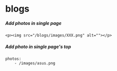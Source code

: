 # blogs

##### Add photos in single page
`<p><img src="/blogs/images/XXX.png" alt=""></p>`

##### Add photo in single page's top
```
photos:
	- /images/asus.png
```
